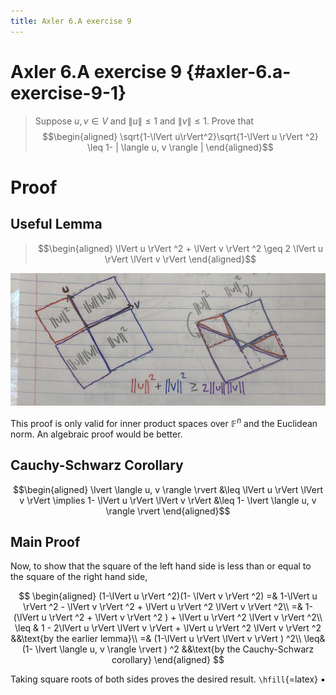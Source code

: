 ```yaml
---
title: Axler 6.A exercise 9
---
```


# Axler 6.A exercise 9 {#axler-6.a-exercise-9-1}

> Suppose $u, v \in V$ and $\lVert u \rVert \leq  1$ and
> $\lVert v \rVert \leq  1$. Prove that $$\begin{aligned}
> \sqrt{1-\lVert u\rVert^2}\sqrt{1-\lVert u \rVert ^2} \leq  1- | \langle u, v \rangle |
> \end{aligned}$$

# Proof

## Useful Lemma

> $$\begin{aligned}
> \lVert u \rVert ^2 + \lVert v \rVert ^2 \geq 2 \lVert u \rVert \lVert v \rVert
> \end{aligned}$$

![](KBe21math530srcAxler6A9Supplement.png)

This proof is only valid for inner product spaces over $\mathbb{F}^n$
and the Euclidean norm. An algebraic proof would be better.

## Cauchy-Schwarz Corollary

$$\begin{aligned}
  \lvert \langle u, v \rangle \rvert &\leq \lVert u \rVert \lVert v \rVert \implies 1- \lVert u \rVert \lVert v \rVert &\leq 1- \lvert \langle u, v \rangle \rvert
  \end{aligned}$$

## Main Proof

Now, to show that the square of the left hand side is less than or equal
to the square of the right hand side,

$$
  \begin{aligned}
  (1-\lVert u \rVert ^2)(1- \lVert v \rVert ^2) =& 1-\lVert u \rVert ^2 - \lVert v \rVert ^2 + \lVert u \rVert ^2 \lVert v \rVert ^2\\
  =& 1- (\lVert u \rVert ^2 + \lVert v \rVert ^2 ) + \lVert u \rVert ^2 \lVert v \rVert ^2\\
  \leq & 1 - 2\lVert u \rVert \lVert v \rVert + \lVert u \rVert ^2 \lVert v \rVert ^2          &&\text{by the earlier lemma}\\
  =& (1-\lVert u \rVert \lVert v \rVert ) ^2\\
  \leq& (1- \lvert \langle u, v \rangle \rvert ) ^2                                            &&\text{by the Cauchy-Schwarz corollary}
  \end{aligned}
  $$

Taking square roots of both sides proves the desired result.
`\hfill`{=latex} ▪
